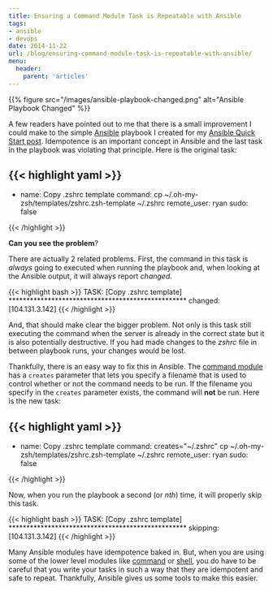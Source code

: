 ```yaml
---
title: Ensuring a Command Module Task is Repeatable with Ansible
tags:
- ansible
- devops
date: 2014-11-22
url: /blog/ensuring-command-module-task-is-repeatable-with-ansible/
menu:
  header:
    parent: 'articles'
---
```


{{% figure src="/images/ansible-playbook-changed.png" alt="Ansible Playbook Changed" %}}

A few readers have pointed out to me that there is a small improvement I could make to the simple [Ansible](http://www.ansible.com/home) playbook I created for my [Ansible Quick Start post](/blog/ansible-quick-start/). Idempotence is an important concept in Ansible and the last task in the playbook was violating that principle. <!--more--> Here is the original task:

{{< highlight yaml >}}
---
- name: Copy .zshrc template
  command: cp ~/.oh-my-zsh/templates/zshrc.zsh-template ~/.zshrc
  remote_user: ryan
  sudo: false

{{< /highlight >}}

**Can you see the problem**?

There are actually 2 related problems. First, the command in this task is *always* going to executed when running the playbook and, when looking at the Ansible output, it will always report *changed*.

{{< highlight bash >}}
TASK: [Copy .zshrc template] **************************************************
changed: [104.131.3.142]
{{< /highlight >}}

And, that should make clear the bigger problem. Not only is this task still executing the command when the server is already in the correct state but it is also potentially destructive. If you had made changes to the *zshrc* file in between playbook runs, your changes would be lost.

Thankfully, there is an easy way to fix this in Ansible. The [command module](http://docs.ansible.com/command_module.html) has a `creates` parameter that lets you specify a filename that is used to control whether or not the command needs to be run. If the filename you specify in the `creates` parameter exists, the command will **not** be run. Here is the new task:

{{< highlight yaml >}}
---
- name: Copy .zshrc template
  command: creates="~/.zshrc" cp ~/.oh-my-zsh/templates/zshrc.zsh-template ~/.zshrc
  remote_user: ryan
  sudo: false

{{< /highlight >}}

Now, when you run the playbook a second (or *nth*) time, it will properly skip this task.

{{< highlight bash >}}
TASK: [Copy .zshrc template] **************************************************
skipping: [104.131.3.142]
{{< /highlight >}}

Many Ansible modules have idempotence baked in. But, when you are using some of the lower level modules like [command](http://docs.ansible.com/command_module.html) or [shell](http://docs.ansible.com/shell_module.html), you do have to be careful that you write your tasks in such a way that they are idempotent and safe to repeat. Thankfully, Ansible gives us some tools to make this easier.
